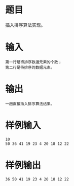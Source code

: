 # 题目
插入排序算法实现。

# 输入
```
第一行是待排序数据元素的个数；
第二行是待排序的数据元素。
```

# 输出
```
一趟直接插入排序算法结果。
```

# 样例输入
```
10
50 36 41 19 23 4 20 18 12 22
```

# 样例输出
```
36 50 41 19 23 4 20 18 12 22
```
